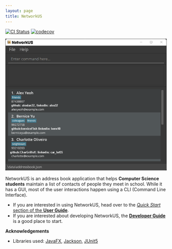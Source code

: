 ```yaml
---
layout: page
title: NetworkUS
---
```


[![CI Status](https://github.com/AY2122S1-CS2103T-T10-3/tp/workflows/Java%20CI/badge.svg)](https://github.com/AY2122S1-CS2103T-T10-3/tp/actions)
[![codecov](https://codecov.io/gh/AY2122S1-CS2103T-T10-3/tp/branch/master/graph/badge.svg?token=b5e4Kys98D)](https://codecov.io/gh/AY2122S1-CS2103T-T10-3/tp)

![Ui](images/Ui.png)

NetworkUS is an address book application that helps **Computer Science students** maintain a list of contacts of people they meet in school. While it has a GUI, most of the user interactions happen using a CLI (Command Line Interface).

* If you are interested in using NetworkUS, head over to the [_Quick Start_ section of the **User Guide**](UserGuide.html#quick-start).
* If you are interested about developing NetworkUS, the [**Developer Guide**](DeveloperGuide.html) is a good place to start.


**Acknowledgements**

* Libraries used: [JavaFX](https://openjfx.io/), [Jackson](https://github.com/FasterXML/jackson), [JUnit5](https://github.com/junit-team/junit5)
